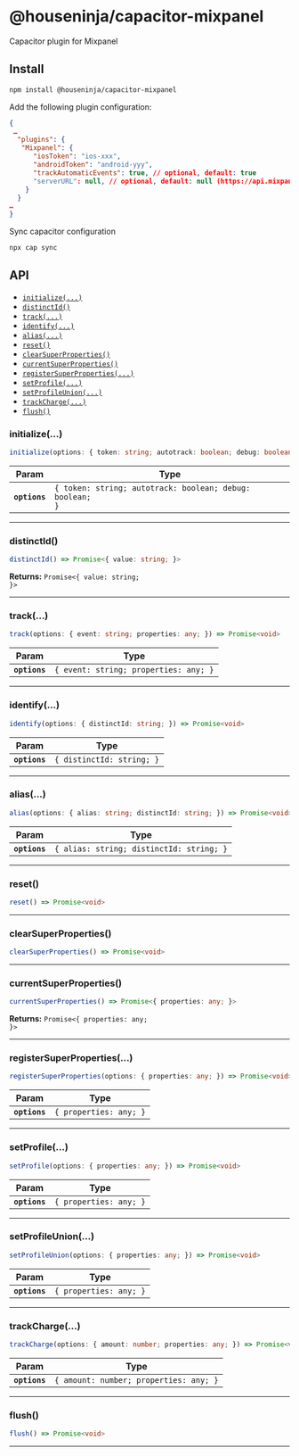 # @houseninja/capacitor-mixpanel

Capacitor plugin for Mixpanel

## Install

```bash
npm install @houseninja/capacitor-mixpanel
```

Add the following plugin configuration:

```json
{
 …
  "plugins": {
   "Mixpanel": {
      "iosToken": "ios-xxx",
      "androidToken": "android-yyy",
      "trackAutomaticEvents": true, // optional, default: true
      "serverURL": null, // optional, default: null (https://api.mixpanel.com/)
    }
  }
…
}
```

Sync capacitor configuration

```bash
npx cap sync
```

## API

<docgen-index>

* [`initialize(...)`](#initialize)
* [`distinctId()`](#distinctid)
* [`track(...)`](#track)
* [`identify(...)`](#identify)
* [`alias(...)`](#alias)
* [`reset()`](#reset)
* [`clearSuperProperties()`](#clearsuperproperties)
* [`currentSuperProperties()`](#currentsuperproperties)
* [`registerSuperProperties(...)`](#registersuperproperties)
* [`setProfile(...)`](#setprofile)
* [`setProfileUnion(...)`](#setprofileunion)
* [`trackCharge(...)`](#trackcharge)
* [`flush()`](#flush)

</docgen-index>

<docgen-api>
<!--Update the source file JSDoc comments and rerun docgen to update the docs below-->

### initialize(...)

```typescript
initialize(options: { token: string; autotrack: boolean; debug: boolean; }) => Promise<void>
```

| Param         | Type                                                                |
| ------------- | ------------------------------------------------------------------- |
| **`options`** | <code>{ token: string; autotrack: boolean; debug: boolean; }</code> |

--------------------


### distinctId()

```typescript
distinctId() => Promise<{ value: string; }>
```

**Returns:** <code>Promise&lt;{ value: string; }&gt;</code>

--------------------


### track(...)

```typescript
track(options: { event: string; properties: any; }) => Promise<void>
```

| Param         | Type                                             |
| ------------- | ------------------------------------------------ |
| **`options`** | <code>{ event: string; properties: any; }</code> |

--------------------


### identify(...)

```typescript
identify(options: { distinctId: string; }) => Promise<void>
```

| Param         | Type                                 |
| ------------- | ------------------------------------ |
| **`options`** | <code>{ distinctId: string; }</code> |

--------------------


### alias(...)

```typescript
alias(options: { alias: string; distinctId: string; }) => Promise<void>
```

| Param         | Type                                                |
| ------------- | --------------------------------------------------- |
| **`options`** | <code>{ alias: string; distinctId: string; }</code> |

--------------------


### reset()

```typescript
reset() => Promise<void>
```

--------------------


### clearSuperProperties()

```typescript
clearSuperProperties() => Promise<void>
```

--------------------


### currentSuperProperties()

```typescript
currentSuperProperties() => Promise<{ properties: any; }>
```

**Returns:** <code>Promise&lt;{ properties: any; }&gt;</code>

--------------------


### registerSuperProperties(...)

```typescript
registerSuperProperties(options: { properties: any; }) => Promise<void>
```

| Param         | Type                              |
| ------------- | --------------------------------- |
| **`options`** | <code>{ properties: any; }</code> |

--------------------


### setProfile(...)

```typescript
setProfile(options: { properties: any; }) => Promise<void>
```

| Param         | Type                              |
| ------------- | --------------------------------- |
| **`options`** | <code>{ properties: any; }</code> |

--------------------


### setProfileUnion(...)

```typescript
setProfileUnion(options: { properties: any; }) => Promise<void>
```

| Param         | Type                              |
| ------------- | --------------------------------- |
| **`options`** | <code>{ properties: any; }</code> |

--------------------


### trackCharge(...)

```typescript
trackCharge(options: { amount: number; properties: any; }) => Promise<void>
```

| Param         | Type                                              |
| ------------- | ------------------------------------------------- |
| **`options`** | <code>{ amount: number; properties: any; }</code> |

--------------------


### flush()

```typescript
flush() => Promise<void>
```

--------------------

</docgen-api>
